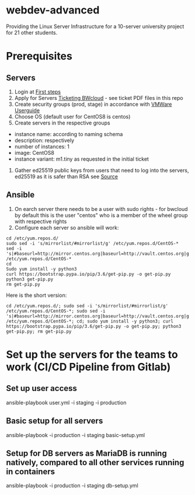 # webdev-advanced
Providing the Linux Server Infrastructure for a 10-server university project for 21 other students.

# Prerequisites

## Servers
1. Login at [First steps](https://www.bw-cloud.org/de/erste_schritte) 
1. Apply for Servers [Ticketing BWcloud](https://bw-support.scc.kit.edu) - see ticket PDF files in this repo
1. Create security groups (prod, stage) in accordance with [VMWare Userguide](https://docs.vmware.com/de/VMware-Integrated-OpenStack/5.1/com.vmware.openstack.user.doc/GUID-2B5AE34D-7091-48D2-88B9-219C7EF32A3D.html)
1. Choose OS (default user for CentOS8 is centos) 
1. Create servers in the respective groups
- instance name: according to naming schema  
- description: respectively 
- number of instances: 1
- image: CentOS8
- instance variant: m1.tiny as requested in the initial ticket
1. Gather ed25519 public keys from users that need to log into the servers, ed25519 as it is safer than RSA see [Source](https://wiki.archlinux.org/title/SSH_keys#Ed25519)

## Ansible
1. On earch server there needs to be a user with sudo rights - for bwcloud by default this is the user "centos" who is a member of the wheel group with respective rights
1. Configure each server so ansible will work:
```
cd /etc/yum.repos.d/ 
sudo sed -i 's/mirrorlist/#mirrorlist/g' /etc/yum.repos.d/CentOS-* 
sed -i 's|#baseurl=http://mirror.centos.org|baseurl=http://vault.centos.org|g' /etc/yum.repos.d/CentOS-* 
cd  
Sudo yum install -y python3  
curl https://bootstrap.pypa.io/pip/3.6/get-pip.py -o get-pip.py 
python3 get-pip.py 
rm get-pip.py 
```
Here is the short version:
```
cd /etc/yum.repos.d/; sudo sed -i 's/mirrorlist/#mirrorlist/g' /etc/yum.repos.d/CentOS-*; sudo sed -i 's|#baseurl=http://mirror.centos.org|baseurl=http://vault.centos.org|g' /etc/yum.repos.d/CentOS-*; cd; sudo yum install -y python3; curl https://bootstrap.pypa.io/pip/3.6/get-pip.py -o get-pip.py; python3 get-pip.py; rm get-pip.py
```

# Set up the servers for the teams to work (CI/CD Pipeline from Gitlab)

## Set up user access
ansible-playbook user.yml -i staging -i production

## Basic setup for all servers
ansible-playbook -i production -i staging basic-setup.yml

## Setup for DB servers as MariaDB is running natively, compared to all other services running in containers
ansible-playbook -i production -i staging db-setup.yml

